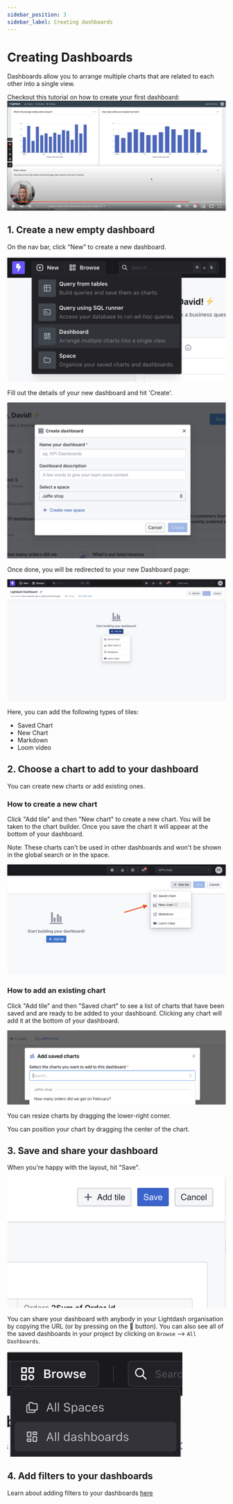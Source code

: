 ```yaml
---
sidebar_position: 3
sidebar_label: Creating dashboards
---
```


# Creating Dashboards

Dashboards allow you to arrange multiple charts that are related to each other into a single view.

Checkout this tutorial on how to create your first dashboard:
[![tutorial building first dashboard](./assets/tutorial_building_first_dashboard.png)](https://youtu.be/olFcN8Pui08)

## 1. Create a new empty dashboard

On the nav bar, click "New" to create a new dashboard.

![New Dashboard create](dashboard-add-new-navbar.png)

Fill out the details of your new dashboard and hit 'Create'.

![Alt text](dashboard-create-new-modal.png)

Once done, you will be redirected to your new Dashboard page:

![Alt text](dashboard-add-tile-center.png)

Here, you can add the following types of tiles:

-   Saved Chart
-   New Chart
-   Markdown
-   Loom video

## 2. Choose a chart to add to your dashboard

You can create new charts or add existing ones.

### How to create a new chart

Click "Add tile" and then "New chart" to create a new chart. You will be taken to the chart builder. Once you save the chart it will appear at the bottom of your dashboard.

Note: These charts can't be used in other dashboards and won't be shown in the global search or in the space.

![create chart screenshot](./assets/create_chart_in_dashboard.png)

### How to add an existing chart

Click "Add tile" and then "Saved chart" to see a list of charts that have been saved and are ready to be added to your dashboard. Clicking any chart will add it at the bottom of your dashboard.

![Alt text](dashboard-add-saved-chart.png)

You can resize charts by dragging the lower-right corner.

You can position your chart by dragging the center of the chart.

## 3. Save and share your dashboard

When you're happy with the layout, hit "Save".

![Alt text](dashboard-save-button.png)

You can share your dashboard with anybody in your Lightdash organisation by copying the URL (or by pressing on the 🔗 button). You can also see all of the saved dashboards in your project by clicking on `Browse` --> `All Dashboards`.

![Alt text](all-dashboard-nav.png)

## 4. Add filters to your dashboards

Learn about adding filters to your dashboards [here](/guides/limiting-data-using-filters#adding-filters-to-your-dashboard)
